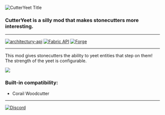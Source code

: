 ![CutterYeet Title](https://teamdiopside.nl/assets/cutteryeet/minecraft_title.png)

### CutterYeet is a silly mod that makes stonecutters more interesting.

---

[![architectury-api](https://cdn.jsdelivr.net/npm/@intergrav/devins-badges@3/assets/cozy/requires/architectury-api_vector.svg)](https://modrinth.com/mod/architectury-api)
[![Fabric API](https://cdn.jsdelivr.net/npm/@intergrav/devins-badges@3/assets/cozy/requires/fabric-api_vector.svg)](https://modrinth.com/mod/fabric-api)
[![Forge](https://cdn.jsdelivr.net/npm/@intergrav/devins-badges@3/assets/cozy/supported/forge_vector.svg)](https://files.minecraftforge.net/net/minecraftforge/forge/)

---

This mod gives stonecutters the ability to yeet entities that step on them! The strength of the yeet is configurable.

![](https://teamdiopside.nl/assets/cutteryeet/showcase.gif)

### Built-in compatibility:
- Corail Woodcutter

---

[![Discord](https://teamdiopside.nl/assets/diopside/Serverbanner.png)](https://teamdiopside.nl/discord/)

